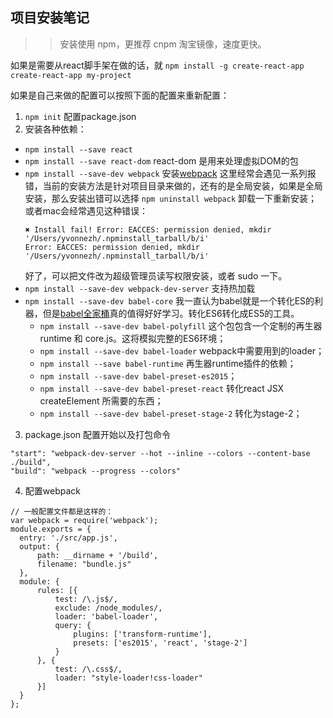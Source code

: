 ## 项目安装笔记

>> 安装使用 npm，更推荐 cnpm 淘宝镜像，速度更快。

如果是需要从react脚手架在做的话，就
`npm install -g create-react-app`
`create-react-app my-project`

如果是自己来做的配置可以按照下面的配置来重新配置：   
1. `npm init` 配置package.json   
2. 安装各种依赖：   
- `npm install --save react` 
- `npm install --save react-dom` react-dom 是用来处理虚拟DOM的包
- `npm install --save-dev webpack` 安装[webpack](https://www.webpackjs.com/concepts/)
  这里经常会遇见一系列报错，当前的安装方法是针对项目目录来做的，还有的是全局安装，如果是全局安装，那么安装出错可以选择 `npm uninstall webpack` 卸载一下重新安装；   
  或者mac会经常遇见这种错误：   
  ```
  ✖ Install fail! Error: EACCES: permission denied, mkdir '/Users/yvonnezh/.npminstall_tarball/b/i'
  Error: EACCES: permission denied, mkdir '/Users/yvonnezh/.npminstall_tarball/b/i'
  ```   
  好了，可以把文件改为超级管理员读写权限安装，或者 sudo 一下。
- `npm install --save-dev webpack-dev-server` 支持热加载
- `npm install --save-dev babel-core` 我一直认为babel就是一个转化ES的利器，但是[babel全家桶](https://www.babeljs.cn/docs/roadmap)真的值得好好学习。转化ES6转化成ES5的工具。
  - `npm install --save-dev babel-polyfill` 这个包包含一个定制的再生器 runtime 和 core.js。这将模拟完整的ES6环境；
  - `npm install --save-dev babel-loader` webpack中需要用到的loader；
  - `npm install --save babel-runtime` 再生器runtime插件的依赖；
  - `npm install --save-dev babel-preset-es2015`；
  - `npm install --save-dev babel-preset-react` 转化react JSX createElement 所需要的东西；
  - `npm install --save-dev babel-preset-stage-2` 转化为stage-2；

3. package.json 配置开始以及打包命令   
```
"start": "webpack-dev-server --hot --inline --colors --content-base ./build",
"build": "webpack --progress --colors"
```

4. 配置webpack   
```
// 一般配置文件都是这样的：
var webpack = require('webpack');
module.exports = {
  entry: './src/app.js',
  output: {
      path: __dirname + '/build',
      filename: "bundle.js"
  },
  module: {
      rules: [{
          test: /\.js$/,
          exclude: /node_modules/,
          loader: 'babel-loader',
          query: {
              plugins: ['transform-runtime'],
              presets: ['es2015', 'react', 'stage-2']
          }
      }, {
          test: /\.css$/,
          loader: "style-loader!css-loader"
      }]
  }
};

```

